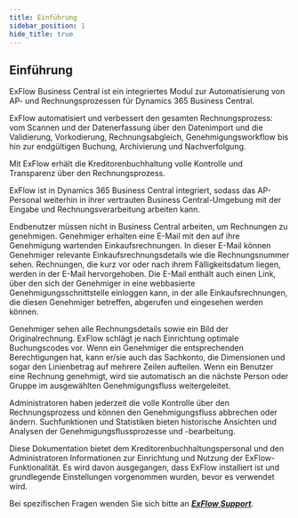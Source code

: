 ```yaml
---
title: Einführung
sidebar_position: 1
hide_title: true
---
```

## Einführung

ExFlow Business Central ist ein integriertes Modul zur Automatisierung von AP- und Rechnungsprozessen für Dynamics 365 Business Central.

ExFlow automatisiert und verbessert den gesamten Rechnungsprozess: vom Scannen und der Datenerfassung über den Datenimport und die Validierung, Vorkodierung, Rechnungsabgleich, Genehmigungsworkflow bis hin zur endgültigen Buchung, Archivierung und Nachverfolgung.

Mit ExFlow erhält die Kreditorenbuchhaltung volle Kontrolle und Transparenz über den Rechnungsprozess.

ExFlow ist in Dynamics 365 Business Central integriert, sodass das AP-Personal weiterhin in ihrer vertrauten Business Central-Umgebung mit der Eingabe und Rechnungsverarbeitung arbeiten kann.

Endbenutzer müssen nicht in Business Central arbeiten, um Rechnungen zu genehmigen. Genehmiger erhalten eine E-Mail mit den auf ihre Genehmigung wartenden Einkaufsrechnungen. In dieser E-Mail können Genehmiger relevante Einkaufsrechnungsdetails wie die Rechnungsnummer sehen. Rechnungen, die kurz vor oder nach ihrem Fälligkeitsdatum liegen, werden in der E-Mail hervorgehoben. Die E-Mail enthält auch einen Link, über den sich der Genehmiger in eine webbasierte Genehmigungsschnittstelle einloggen kann, in der alle Einkaufsrechnungen, die diesen Genehmiger betreffen, abgerufen und eingesehen werden können.

Genehmiger sehen alle Rechnungsdetails sowie ein Bild der Originalrechnung. ExFlow schlägt je nach Einrichtung optimale Buchungscodes vor. Wenn ein Genehmiger die entsprechenden Berechtigungen hat, kann er/sie auch das Sachkonto, die Dimensionen und sogar den Linienbetrag auf mehrere Zeilen aufteilen. Wenn ein Benutzer eine Rechnung genehmigt, wird sie automatisch an die nächste Person oder Gruppe im ausgewählten Genehmigungsfluss weitergeleitet.

Administratoren haben jederzeit die volle Kontrolle über den Rechnungsprozess und können den Genehmigungsfluss abbrechen oder ändern. Suchfunktionen und Statistiken bieten historische Ansichten und Analysen der Genehmigungsflussprozesse und -bearbeitung.

Diese Dokumentation bietet dem Kreditorenbuchhaltungspersonal und den Administratoren Informationen zur Einrichtung und Nutzung der ExFlow-Funktionalität. Es wird davon ausgegangen, dass ExFlow installiert ist und grundlegende Einstellungen vorgenommen wurden, bevor es verwendet wird.

Bei spezifischen Fragen wenden Sie sich bitte an [***ExFlow Support***](https://support.signupsoftware.com).

